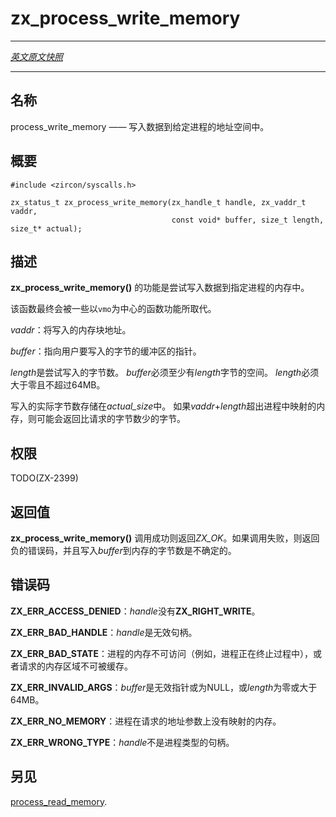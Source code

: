 # zx_process_write_memory
---

[*英文原文快照*](https://github.com/fuchsia-mirror/zircon/blob/c90f6a56c60f0484be9f610096fb8d58edfef424/docs/syscalls/process_write_memory.md)

---
<!-- ## NAME -->
## 名称

<!-- process_write_memory - Write into the given process's address space. -->
process_write_memory —— 写入数据到给定进程的地址空间中。

<!-- ## SYNOPSIS -->
## 概要

```
#include <zircon/syscalls.h>

zx_status_t zx_process_write_memory(zx_handle_t handle, zx_vaddr_t vaddr,
                                    const void* buffer, size_t length, size_t* actual);

```

<!-- ## DESCRIPTION -->
## 描述

<!-- **zx_process_write_memory**() attempts to write memory of the specified process. -->
**zx_process_write_memory()** 的功能是尝试写入数据到指定进程的内存中。

<!-- This function will eventually be replaced with something vmo-centric. -->
该函数最终会被一些以`vmo`为中心的函数功能所取代。

<!-- *vaddr* the address of the block of memory to write. -->
*vaddr*：将写入的内存块地址。

<!-- *buffer* pointer to a user buffer containing the bytes to write. -->
*buffer*：指向用户要写入的字节的缓冲区的指针。

<!-- *length* number of bytes to attempt to write. *buffer* buffer must be large
enough for at least this many bytes.
*length* must be greater than zero and less than or equal to 64MB. -->
*length*是尝试写入的字节数。
*buffer*必须至少有*length*字节的空间。 
*length*必须大于零且不超过64MB。

<!-- *actual_size* the actual number of bytes written is stored here.
Less bytes than requested may be returned if *vaddr*+*length*
extends beyond the memory mapped in the process. -->
写入的实际字节数存储在*actual_size*中。
如果*vaddr*+*length*超出进程中映射的内存，则可能会返回比请求的字节数少的字节。

<!-- ## RIGHTS -->
## 权限

TODO(ZX-2399)

<!-- ## RETURN VALUE -->
## 返回值

<!-- **zx_process_write_memory**() returns **ZX_OK** on success.
In the event of failure, a negative error value is returned, and the number of
bytes written to *buffer* is undefined. -->
**zx_process_write_memory()** 调用成功则返回*ZX_OK*。如果调用失败，则返回负的错误码，并且写入*buffer*到内存的字节数是不确定的。

<!-- ## ERRORS -->
## 错误码

<!-- **ZX_ERR_ACCESS_DENIED**  *handle* does not have the **ZX_RIGHT_WRITE** right. -->
**ZX_ERR_ACCESS_DENIED**：*handle*没有**ZX_RIGHT_WRITE**。

<!-- **ZX_ERR_BAD_HANDLE**  *handle* is not a valid handle. -->
**ZX_ERR_BAD_HANDLE**：*handle*是无效句柄。

<!-- **ZX_ERR_BAD_STATE**  the process's memory is not accessible (e.g.,
the process is being terminated),
or the requested memory is not cacheable. -->
**ZX_ERR_BAD_STATE**：进程的内存不可访问（例如，进程正在终止过程中），或者请求的内存区域不可被缓存。

<!-- **ZX_ERR_INVALID_ARGS** *buffer* is an invalid pointer or NULL,
or *length* is zero or greater than 64MB. -->
**ZX_ERR_INVALID_ARGS**：*buffer*是无效指针或为NULL，或*length*为零或大于64MB。

<!-- **ZX_ERR_NO_MEMORY** the process does not have any memory at the
requested address. -->
**ZX_ERR_NO_MEMORY**：进程在请求的地址参数上没有映射的内存。

<!-- **ZX_ERR_WRONG_TYPE**  *handle* is not a process handle. -->
**ZX_ERR_WRONG_TYPE**：*handle*不是进程类型的句柄。

<!-- ## SEE ALSO -->
## 另见

[process_read_memory](process_read_memory.md).